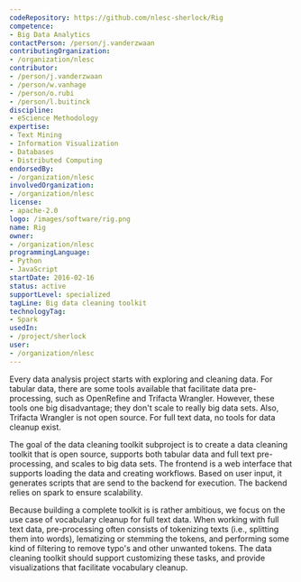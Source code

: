 ```yaml
---
codeRepository: https://github.com/nlesc-sherlock/Rig
competence:
- Big Data Analytics
contactPerson: /person/j.vanderzwaan
contributingOrganization:
- /organization/nlesc
contributor:
- /person/j.vanderzwaan
- /person/w.vanhage
- /person/o.rubi
- /person/l.buitinck
discipline:
- eScience Methodology
expertise:
- Text Mining
- Information Visualization
- Databases
- Distributed Computing
endorsedBy:
- /organization/nlesc
involvedOrganization:
- /organization/nlesc
license:
- apache-2.0
logo: /images/software/rig.png
name: Rig
owner:
- /organization/nlesc
programmingLanguage:
- Python
- JavaScript
startDate: 2016-02-16
status: active
supportLevel: specialized
tagLine: Big data cleaning toolkit
technologyTag:
- Spark
usedIn:
- /project/sherlock
user:
- /organization/nlesc
---
```

Every data analysis project starts with exploring and cleaning data. For tabular data, there are some tools available that facilitate data pre-processing, such as OpenRefine and Trifacta Wrangler. However, these tools one big disadvantage; they don't scale to really big data sets. Also, Trifacta Wrangler is not open source. For full text data, no tools for data cleanup exist.

The goal of the data cleaning toolkit subproject is to create a data cleaning toolkit that is open source, supports both tabular data and full text pre-processing, and scales to big data sets. The frontend is a web interface that supports loading the data and creating workflows. Based on user input, it generates scripts that are send to the backend for execution. The backend relies on spark to ensure scalability.

Because building a complete toolkit is is rather ambitious, we focus on the use case of vocabulary cleanup for full text data. When working with full text data, pre-processing often consists of tokenizing texts (i.e., splitting them into words), lematizing or stemming the tokens, and performing some kind of filtering to remove typo's and other unwanted tokens. The data cleaning toolkit should support customizing these tasks, and provide visualizations that facilitate vocabulary cleanup.
